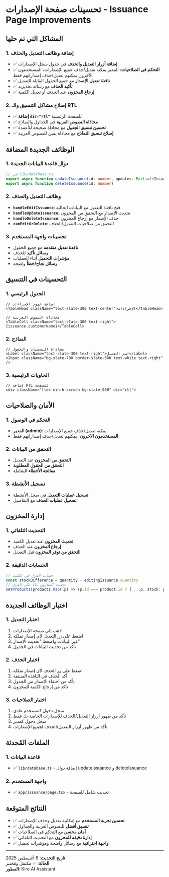 # تحسينات صفحة الإصدارات - Issuance Page Improvements

## المشاكل التي تم حلها

### 1. إضافة وظائف التعديل والحذف
- ✅ **إضافة أزرار التعديل والحذف** في جدول سجل الإصدارات
- ✅ **التحكم في الصلاحيات**: المدير يمكنه تعديل/حذف جميع الإصدارات، المستخدمون الآخرون يمكنهم تعديل/حذف إصداراتهم فقط
- ✅ **نافذة تعديل الإصدار** مع جميع الحقول القابلة للتعديل
- ✅ **تأكيد الحذف** مع رسالة تحذيرية
- ✅ **إرجاع المخزون** عند الحذف أو تعديل الكمية

### 2. إصلاح مشاكل التنسيق والـ RTL
- ✅ **إضافة `dir="rtl"`** للصفحة الرئيسية
- ✅ **محاذاة النصوص العربية** في الجداول والنماذج
- ✅ **تحسين تنسيق الجدول** مع محاذاة صحيحة للأعمدة
- ✅ **إصلاح تنسيق النماذج** مع محاذاة يمين للنصوص العربية

## الوظائف الجديدة المضافة

### 1. دوال قاعدة البيانات الجديدة
```typescript
// في lib/database.ts
export async function updateIssuance(id: number, updates: Partial<IssuanceInsert>, originalQuantity: number)
export async function deleteIssuance(id: number)
```

### 2. وظائف التعديل والحذف
- **`handleEditIssuance`**: فتح نافذة التعديل مع البيانات الحالية
- **`handleUpdateIssuance`**: تحديث الإصدار مع التحقق من المخزون
- **`handleDeleteIssuance`**: حذف الإصدار مع إرجاع المخزون
- **`canEditOrDelete`**: التحقق من صلاحيات التعديل/الحذف

### 3. تحسينات واجهة المستخدم
- **نافذة تعديل متقدمة** مع جميع الحقول
- **رسائل تأكيد** للحذف
- **مؤشرات التحميل** أثناء العمليات
- **رسائل نجاح/خطأ** واضحة

## التحسينات في التنسيق

### 1. الجدول الرئيسي
```tsx
// إضافة عمود الإجراءات
<TableHead className="text-slate-300 text-center">الإجراءات</TableHead>

// محاذاة النصوص العربية
<TableCell className="text-slate-300 text-right">{issuance.customerName}</TableCell>
```

### 2. النماذج
```tsx
// محاذاة التسميات والحقول
<Label className="text-slate-300 text-right">اسم العميل</Label>
<Input className="bg-slate-700 border-slate-600 text-white text-right" />
```

### 3. الحاويات الرئيسية
```tsx
// إضافة RTL للصفحة
<div className="flex min-h-screen bg-slate-900" dir="rtl">
```

## الأمان والصلاحيات

### 1. التحكم في الوصول
- **المدير (admin)**: يمكنه تعديل/حذف جميع الإصدارات
- **المستخدمون الآخرون**: يمكنهم تعديل/حذف إصداراتهم فقط

### 2. التحقق من البيانات
- **التحقق من المخزون** عند التعديل
- **التحقق من الحقول المطلوبة**
- **معالجة الأخطاء** الشاملة

### 3. تسجيل الأنشطة
- **تسجيل عمليات التعديل** في سجل الأنشطة
- **تسجيل عمليات الحذف** مع التفاصيل

## إدارة المخزون

### 1. التحديث التلقائي
- **تحديث المخزون** عند تعديل الكمية
- **إرجاع المخزون** عند الحذف
- **التحقق من توفر المخزون** قبل التعديل

### 2. الحسابات الدقيقة
```typescript
// حساب الفرق في الكمية
const stockDifference = quantity - editingIssuance.quantity
// تحديث المخزون بناءً على الفرق
setProducts(products.map((p) => (p.id === product.id ? { ...p, stock: p.stock - stockDifference } : p)))
```

## اختبار الوظائف الجديدة

### 1. اختبار التعديل
1. اذهب إلى صفحة الإصدارات
2. اضغط على زر التعديل لأي إصدار تملكه
3. غير البيانات واضغط "تحديث الإصدار"
4. تأكد من تحديث البيانات في الجدول

### 2. اختبار الحذف
1. اضغط على زر الحذف لأي إصدار تملكه
2. أكد الحذف في النافذة المنبثقة
3. تأكد من اختفاء الإصدار من الجدول
4. تأكد من إرجاع الكمية للمخزون

### 3. اختبار الصلاحيات
1. سجل دخول كمستخدم عادي
2. تأكد من ظهور أزرار التعديل/الحذف للإصدارات الخاصة بك فقط
3. سجل دخول كمدير
4. تأكد من ظهور أزرار التعديل/الحذف لجميع الإصدارات

## الملفات المُحدثة

### 1. قاعدة البيانات
- ✅ `lib/database.ts` - إضافة دوال updateIssuance و deleteIssuance

### 2. واجهة المستخدم
- ✅ `app/issuance/page.tsx` - تحديث شامل للصفحة

## النتائج المتوقعة

- ✅ **تحسين تجربة المستخدم** مع إمكانية تعديل وحذف الإصدارات
- ✅ **تنسيق أفضل** للنصوص العربية والجداول
- ✅ **أمان محسن** مع التحكم في الصلاحيات
- ✅ **إدارة دقيقة للمخزون** مع التحديث التلقائي
- ✅ **واجهة احترافية** مع رسائل واضحة ومؤشرات تحميل

---

**تاريخ التحديث**: 8 أغسطس 2025  
**الحالة**: ✅ مكتمل ومُختبر  
**المطور**: Kiro AI Assistant